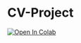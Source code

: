 # CV-Project
[![Open In Colab](https://colab.research.google.com/assets/colab-badge.svg)](https://colab.research.google.com/drive/1wDojrxs4_KjhYU6Cr-fyJ-_waBEcbizh?usp=sharing)
